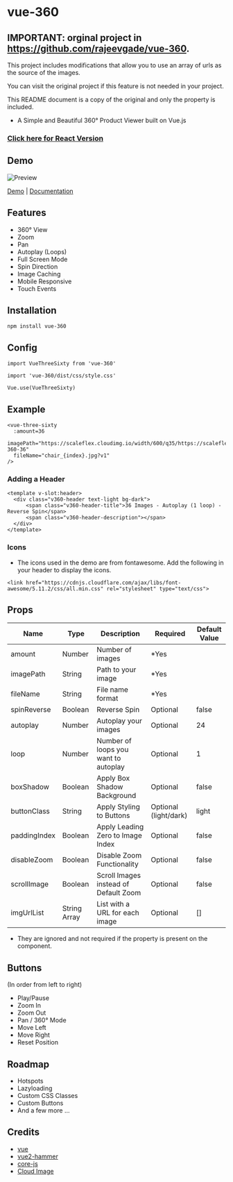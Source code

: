 # vue-360

## IMPORTANT: orginal project in https://github.com/rajeevgade/vue-360.

This project includes modifications that allow you to use an array of urls as the source of the images.

You can visit the original project if this feature is not needed in your project.

This README document is a copy of the original and only the <imgUrlList> property is included.

- A Simple and Beautiful 360&deg; Product Viewer built on Vue.js

### [Click here for React Version](https://github.com/rajeevgade/react-360)

## Demo

![Preview](https://www.techsolate.com/vue-360-viewer/demo.gif)

[Demo](https://vue-360.now.sh/) | [Documentation](https://rajeevgade.github.io/vue-360)

## Features

- 360&deg; View
- Zoom
- Pan
- Autoplay (Loops)
- Full Screen Mode
- Spin Direction
- Image Caching
- Mobile Responsive
- Touch Events


## Installation
```
npm install vue-360
```

## Config

```
import VueThreeSixty from 'vue-360'

import 'vue-360/dist/css/style.css'

Vue.use(VueThreeSixty)
```

## Example
```
<vue-three-sixty 
  :amount=36
  imagePath="https://scaleflex.cloudimg.io/width/600/q35/https://scaleflex.ultrafast.io/https://scaleflex.airstore.io/demo/chair-360-36"
  fileName="chair_{index}.jpg?v1"
/>
```
### Adding a Header
```
<template v-slot:header>
  <div class="v360-header text-light bg-dark">
      <span class="v360-header-title">36 Images - Autoplay (1 loop) - Reverse Spin</span>
      <span class="v360-header-description"></span>
  </div>
</template>
```

### Icons
- The icons used in the demo are from fontawesome. Add the following in your header to display the icons.
```
<link href="https://cdnjs.cloudflare.com/ajax/libs/font-awesome/5.11.2/css/all.min.css" rel="stylesheet" type="text/css">
```

## Props

| Name | Type | Description | Required | Default Value |
| --- | --- | --- | --- | --- |
| amount | Number | Number of images | *Yes |
| imagePath | String | Path to your image | *Yes |
| fileName | String | File name format | *Yes |
| spinReverse | Boolean | Reverse Spin | Optional | false |
| autoplay | Number | Autoplay your images | Optional | 24 |
| loop | Number | Number of loops you want to autoplay | Optional | 1 |
| boxShadow | Boolean | Apply Box Shadow Background | Optional | false |
| buttonClass | String | Apply Styling to Buttons | Optional (light/dark) | light |
| paddingIndex | Boolean | Apply Leading Zero to Image Index | Optional | false |
| disableZoom | Boolean | Disable Zoom Functionality | Optional | false |
| scrollImage | Boolean | Scroll Images instead of Default Zoom | Optional | false |
| imgUrlList | String Array | List with a URL for each image | Optional | [] |

* They are ignored and not required if the <imgUrlList> property is present on the component.

## Buttons 

(In order from left to right)

- Play/Pause
- Zoom In
- Zoom Out
- Pan / 360&deg; Mode
- Move Left
- Move Right
- Reset Position


## Roadmap

- Hotspots
- Lazyloading
- Custom CSS Classes
- Custom Buttons
- And a few more ...

## Credits

- [vue](https://vuejs.org/)
- [vue2-hammer](https://hammerjs.github.io/)
- [core-js](https://github.com/zloirock/core-js)
- [Cloud Image](https://www.cloudimage.io/)
